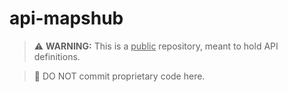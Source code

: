 # api-mapshub

> ⚠️ **WARNING:** This is a <u>public</u> repository, meant to hold API definitions.

> 🚫 DO NOT commit proprietary code here.
